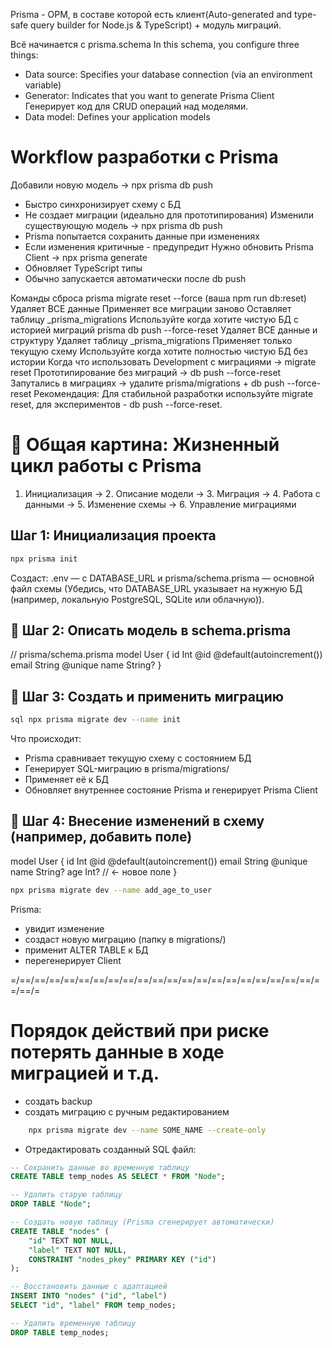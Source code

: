 Prisma - ОРМ, в составе которой есть клиент(Auto-generated and type-safe query builder for Node.js & TypeScript) + модуль миграций.

Всё начинается с prisma.schema
In this schema, you configure three things:
- Data source: Specifies your database connection (via an environment variable)
- Generator: Indicates that you want to generate Prisma Client
	Генерирует код для CRUD операций над моделями.
- Data model: Defines your application models


# Workflow разработки с Prisma
Добавили новую модель → npx prisma db push
- Быстро синхронизирует схему с БД
- Не создает миграции (идеально для прототипирования)
Изменили существующую модель → npx prisma db push
- Prisma попытается сохранить данные при изменениях
- Если изменения критичные - предупредит
Нужно обновить Prisma Client → npx prisma generate
- Обновляет TypeScript типы
- Обычно запускается автоматически после db push

Команды сброса
prisma migrate reset --force (ваша npm run db:reset)
Удаляет ВСЕ данные
Применяет все миграции заново
Оставляет таблицу _prisma_migrations
Используйте когда хотите чистую БД с историей миграций
prisma db push --force-reset
Удаляет ВСЕ данные и структуру
Удаляет таблицу _prisma_migrations
Применяет только текущую схему
Используйте когда хотите полностью чистую БД без истории
Когда что использовать
Development с миграциями → migrate reset
Прототипирование без миграций → db push --force-reset
Запутались в миграциях → удалите prisma/migrations + db push --force-reset
Рекомендация: Для стабильной разработки используйте migrate reset, для экспериментов - db push --force-reset.

# 🧭 Общая картина: Жизненный цикл работы с Prisma
1. Инициализация → 2. Описание модели → 3. Миграция → 4. Работа с данными → 5. Изменение схемы → 6. Управление миграциями
##  Шаг 1: Инициализация проекта
```sh  
npx prisma init
```
Создаст: .env — с DATABASE_URL и prisma/schema.prisma — основной файл схемы
(Убедись, что DATABASE_URL указывает на нужную БД (например, локальную PostgreSQL, SQLite или облачную)). 
## 🔹  Шаг 2: Описать модель в schema.prisma

// prisma/schema.prisma
model User {
  id    Int     @id @default(autoincrement())
  email String  @unique
  name  String?
}
## 🔹 Шаг 3: Создать и применить миграцию
```sh 
sql npx prisma migrate dev --name init 
```
Что происходит:
- Prisma сравнивает текущую схему с состоянием БД
- Генерирует SQL-миграцию в prisma/migrations/
- Применяет её к БД
- Обновляет внутреннее состояние Prisma и генерирует Prisma Client
## 🔁 Шаг 4: Внесение изменений в схему (например, добавить поле)
model User {
  id       Int     @id @default(autoincrement())
  email    String  @unique
  name     String?
  age      Int?    // ← новое поле
}

```sh 
npx prisma migrate dev --name add_age_to_user
```
Prisma:
- увидит изменение
- создаст новую миграцию (папку в migrations/)
- применит ALTER TABLE к БД
- перегенерирует Client

=/==/==/==/==/==/==/==/==/==/==/==/==/==/==/==/==/==/==/==/==/==/==/=
# Порядок действий при риске потерять данные в ходе миграцией и т.д.
- создать backup
- создать миграцию с ручным редактированием 
```sh 
	npx prisma migrate dev --name SOME_NAME --create-only
```
- Отредактировать созданный SQL файл:
```sql
-- Сохранить данные во временную таблицу
CREATE TABLE temp_nodes AS SELECT * FROM "Node";

-- Удалить старую таблицу
DROP TABLE "Node";

-- Создать новую таблицу (Prisma сгенерирует автоматически)
CREATE TABLE "nodes" (
    "id" TEXT NOT NULL,
    "label" TEXT NOT NULL,
    CONSTRAINT "nodes_pkey" PRIMARY KEY ("id")
);

-- Восстановить данные с адаптацией
INSERT INTO "nodes" ("id", "label") 
SELECT "id", "label" FROM temp_nodes;

-- Удалить временную таблицу
DROP TABLE temp_nodes;
```
